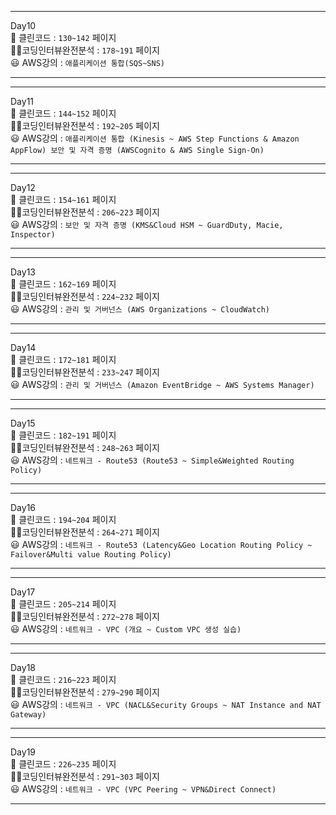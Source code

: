 

-----
Day10 
<br>
📕    클린코드       : `130~142` 페이지<br>
👨‍💻코딩인터뷰완전분석 : `178~191` 페이지<br>
😃    AWS강의       : `애플리케이션 통합(SQS~SNS)`<br>

-----

-----
Day11
<br>
📕    클린코드       : `144~152` 페이지 <br>
👨‍💻코딩인터뷰완전분석 : `192~205` 페이지 <br>
😃    AWS강의       : `애플리케이션 통합 (Kinesis ~ AWS Step Functions & Amazon AppFlow)
 보안 및 자격 증명 (AWSCognito & AWS Single Sign-On)` <br>

---

---
Day12
<br>
📕    클린코드       : `154~161` 페이지<br>
👨‍💻코딩인터뷰완전분석 : `206~223` 페이지<br>
😃    AWS강의       : `보안 및 자격 증명 (KMS&Cloud HSM ~ GuardDuty, Macie, Inspector)
` <br>

---

---
Day13<br>
📕    클린코드       : `162~169` 페이지<br>
👨‍💻코딩인터뷰완전분석 : `224~232` 페이지<br>
😃    AWS강의       : `관리 및 거버넌스 (AWS Organizations ~ CloudWatch)` <br>

---

---
Day14<br>
📕    클린코드       : `172~181` 페이지<br>
👨‍💻코딩인터뷰완전분석 : `233~247` 페이지<br>
😃    AWS강의       : `관리 및 거버넌스 (Amazon EventBridge ~ AWS Systems Manager)`<br>

---

---
Day15<br>
📕    클린코드       : `182~191` 페이지<br>
👨‍💻코딩인터뷰완전분석 : `248~263` 페이지<br>
😃    AWS강의       : `네트워크 - Route53 (Route53 ~ Simple&Weighted Routing Policy)`<br>

---

---
Day16<br>
📕    클린코드       : `194~204` 페이지<br>
👨‍💻코딩인터뷰완전분석 : `264~271` 페이지<br>
😃    AWS강의       : `네트워크 - Route53 (Latency&Geo Location Routing Policy ~
Failover&Multi value Routing Policy)`<br>

---

---
Day17<br>
📕    클린코드       : `205~214` 페이지<br>
👨‍💻코딩인터뷰완전분석 : `272~278` 페이지<br>
😃    AWS강의       : `네트워크 - VPC (개요 ~ Custom VPC 생성 실습)`<br>

---

---
Day18<br>
📕    클린코드       : `216~223` 페이지<br>
👨‍💻코딩인터뷰완전분석 : `279~290` 페이지<br>
😃    AWS강의       : `네트워크 - VPC (NACL&Security Groups ~ NAT Instance and NAT
Gateway)
`<br>

---

---
Day19<br>
📕    클린코드       : `226~235` 페이지<br>
👨‍💻코딩인터뷰완전분석 : `291~303` 페이지<br>
😃    AWS강의       : `네트워크 - VPC (VPC Peering ~ VPN&Direct Connect)`<br>

---
